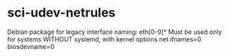 sci-udev-netrules
===========

Debian package for legacy interface naming: eth[0-9]*
Must be used only for systems WITHOUT systemd, with kernel options net.ifnames=0 biosdevname=0
